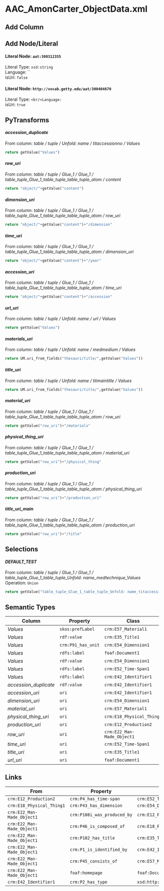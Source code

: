 # AAC_AmonCarter_ObjectData.xml

## Add Column

## Add Node/Literal
#### Literal Node: `aat:300312355`
Literal Type: `xsd:string`
<br/>Language: ``
<br/>isUri: `false`

#### Literal Node: `http://vocab.getty.edu/aat/300404670`
Literal Type: ``
<br/>Language: ``
<br/>isUri: `true`


## PyTransforms
#### _accession_duplicate_
From column: _table / tuple / Unfold: name / titaccessionno / Values_
``` python
return getValue("Values")
```

#### _row_uri_
From column: _table / tuple / Glue_1 / Glue_1 / table_tuple_Glue_1_table_tuple_table_tuple_atom / content_
``` python
return "object/"+getValue("content")
```

#### _dimension_uri_
From column: _table / tuple / Glue_1 / Glue_1 / table_tuple_Glue_1_table_tuple_table_tuple_atom / row_uri_
``` python
return "object/"+getValue("content")+"/dimension"
```

#### _time_uri_
From column: _table / tuple / Glue_1 / Glue_1 / table_tuple_Glue_1_table_tuple_table_tuple_atom / dimension_uri_
``` python
return "object/"+getValue("content")+"/year"
```

#### _accession_uri_
From column: _table / tuple / Glue_1 / Glue_1 / table_tuple_Glue_1_table_tuple_table_tuple_atom / time_uri_
``` python
return "object/"+getValue("content")+"/accession"
```

#### _url_uri_
From column: _table / tuple / Unfold: name / url / Values_
``` python
return getValue("Values")
```

#### _materials_uri_
From column: _table / tuple / Unfold: name / medmedium / Values_
``` python
return UM.uri_from_fields("thesauri/title/",getValue("Values"))
```

#### _title_uri_
From column: _table / tuple / Unfold: name / titmaintitle / Values_
``` python
return UM.uri_from_fields("thesauri/title/",getValue("Values"))
```

#### _material_uri_
From column: _table / tuple / Glue_1 / Glue_1 / table_tuple_Glue_1_table_tuple_table_tuple_atom / row_uri_
``` python
return getValue("row_uri")+"/materials"
```

#### _physical_thing_uri_
From column: _table / tuple / Glue_1 / Glue_1 / table_tuple_Glue_1_table_tuple_table_tuple_atom / material_uri_
``` python
return getValue("row_uri")+"/physical_thing"
```

#### _production_uri_
From column: _table / tuple / Glue_1 / Glue_1 / table_tuple_Glue_1_table_tuple_table_tuple_atom / physical_thing_uri_
``` python
return getValue("row_uri")+"/production_uri"
```

#### _title_uri_main_
From column: _table / tuple / Glue_1 / Glue_1 / table_tuple_Glue_1_table_tuple_table_tuple_atom / production_uri_
``` python
return getValue("row_uri")+"/title"
```


## Selections
#### _DEFAULT_TEST_
From column: _table / tuple / Glue_1 / Glue_1 / table_tuple_Glue_1_table_tuple_Unfold: name_medtechnique_Values_
<br>Operation: `Union`
``` python
return getValue("table_tuple_Glue_1_table_tuple_Unfold: name_titaccessionno_Values") == ''
```


## Semantic Types
| Column | Property | Class |
|  ----- | -------- | ----- |
| _Values_ | `skos:prefLabel` | `crm:E57_Material1`|
| _Values_ | `rdf:value` | `crm:E35_Title1`|
| _Values_ | `crm:P91_has_unit` | `crm:E54_Dimension1`|
| _Values_ | `rdfs:label` | `foaf:Document1`|
| _Values_ | `rdf:value` | `crm:E54_Dimension1`|
| _Values_ | `rdfs:label` | `crm:E52_Time-Span1`|
| _Values_ | `rdfs:label` | `crm:E42_Identifier1`|
| _accession_duplicate_ | `rdf:value` | `crm:E42_Identifier1`|
| _accession_uri_ | `uri` | `crm:E42_Identifier1`|
| _dimension_uri_ | `uri` | `crm:E54_Dimension1`|
| _material_uri_ | `uri` | `crm:E57_Material1`|
| _physical_thing_uri_ | `uri` | `crm:E18_Physical_Thing1`|
| _production_uri_ | `uri` | `crm:E12_Production2`|
| _row_uri_ | `uri` | `crm:E22_Man-Made_Object1`|
| _time_uri_ | `uri` | `crm:E52_Time-Span1`|
| _title_uri_ | `uri` | `crm:E35_Title1`|
| _url_uri_ | `uri` | `foaf:Document1`|


## Links
| From | Property | To |
|  --- | -------- | ---|
| `crm:E12_Production2` | `crm:P4_has_time-span` | `crm:E52_Time-Span1`|
| `crm:E18_Physical_Thing1` | `crm:P43_has_dimension` | `crm:E54_Dimension1`|
| `crm:E22_Man-Made_Object1` | `crm:P108i_was_produced_by` | `crm:E12_Production2`|
| `crm:E22_Man-Made_Object1` | `crm:P46_is_composed_of` | `crm:E18_Physical_Thing1`|
| `crm:E22_Man-Made_Object1` | `crm:P102_has_title` | `crm:E35_Title1`|
| `crm:E22_Man-Made_Object1` | `crm:P1_is_identified_by` | `crm:E42_Identifier1`|
| `crm:E22_Man-Made_Object1` | `crm:P45_consists_of` | `crm:E57_Material1`|
| `crm:E22_Man-Made_Object1` | `foaf:homepage` | `foaf:Document1`|
| `crm:E42_Identifier1` | `crm:P2_has_type` | `xsd:http://vocab.getty.edu/aat/300404670`|
